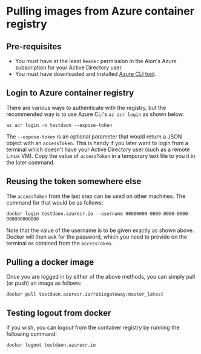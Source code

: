# Pulling images from Azure container registry

## Pre-requisites
* You must have at the least `Reader` permission in the Aion's Azure subscription for your Active Directory user.
* You must have downloaded and installed [Azure CLI tool](https://docs.microsoft.com/en-us/cli/azure/install-azure-cli).

## Login to Azure container registry
There are various ways to authenticate with the registry, but the recommended way is to use Azure CLI's `az acr login` as shown below.

```
az acr login -n testdaon --expose-token
```

The `--expose-token` is an optional parameter that would return a JSON object with an `accessToken`. This is handy if you later want to login from a terminal which doesn't have your Active Directory user (such as a remote Linux VM). Copy the value of `accessToken` in a temporary text file to you it in the later command.


## Reusing the token somewhere else
The `accessToken` from the last step can be used on other machines. The command for that would be as follows:

```
docker login testdaon.azurecr.io --username 00000000-0000-0000-0000-000000000000 
```

Note that the value of the username is to be given exactly as shown above. Docker will then ask for the password, which you need to provide on the terminal as obtained from the `accessToken`.


## Pulling a docker image
Once you are logged in by either of the above methods, you can simply pull (or push) an image as follows:

```
docker pull testdaon.azurecr.io/rubixgateway:master_latest
```


## Testing logout from docker
If you wish, you can logout from the container registry by running the following command:
```
docker logout testdaon.azurecr.io
```